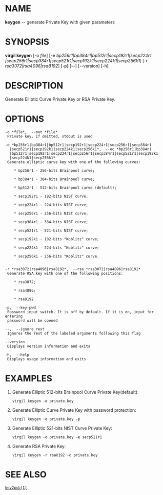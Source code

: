NAME
====

**keygen** -- generate Private Key with given parameters

SYNOPSIS
========

**virgil keygen** \[-o *file*\] \[-e
*bp256r1|bp384r1|bp512r1|secp192r1|secp224r1
|secp256r1|secp384r1|secp521r1|secp192k1|secp224k1|secp256k1*\] \[-r
*rsa3072|rsa4096|rsa8192*\] \[-p\] \[--\] \[--version\] \[-h\]

DESCRIPTION
===========

Generate Elliptic Curve Private Key or RSA Private Key.

OPTIONS
=======

    -o *file*,  --out *file*
     Private key. If omitted, stdout is used

    -e *bp256r1|bp384r1|bp512r1|secp192r1|secp224r1|secp256r1|secp384r1
      |secp521r1|secp192k1|secp224k1|secp256k1*,  --ec *bp256r1|bp384r1
      |bp512r1|secp192r1|secp224r1|secp256r1|secp384r1|secp521r1|secp192k1
      |secp224k1|secp256k1*
     Generate elliptic curve key with one of the following curves:

        * bp256r1 - 256-bits Brainpool curve;

        * bp384r1 - 384-bits Brainpool curve;

        * bp512r1 - 512-bits Brainpool curve (default);

        * secp192r1 - 192-bits NIST curve;

        * secp224r1 - 224-bits NIST curve;

        * secp256r1 - 256-bits NIST curve;

        * secp384r1 - 384-bits NIST curve;

        * secp521r1 - 521-bits NIST curve;

        * secp192k1 - 192-bits "Koblitz" curve;

        * secp224k1 - 224-bits "Koblitz" curve;

        * secp256k1 - 256-bits "Koblitz" curve.


    -r *rsa3072|rsa4096|rsa8192*,  --rsa *rsa3072|rsa4096|rsa8192*
     Generate RSA key with one of the following positions:

        * rsa3072;

        * rsa4096;

        * rsa8192

    -p,  --key-pwd
     Password input switch. It is off by default. If it is on, input for entering
     password will be opened

    --,  --ignore_rest
     Ignores the rest of the labeled arguments following this flag

    --version
     Displays version information and exits

    -h,  --help
     Displays usage information and exits

EXAMPLES
========

1.  Generate Elliptic 512-bits Brainpool Curve Private Key(default):

        virgil keygen -o private.key

2.  Generate Elliptic Curve Private Key with password protection:

        virgil keygen -o private.key -p

3.  Generate Elliptic 521-bits NIST Curve Private Key:

        virgil keygen -o private.key -e secp521r1

4.  Generate RSA Private Key:

        virgil keygen -r rsa8192 -o private.key

SEE ALSO
========

[`key2pub(1)`]()
